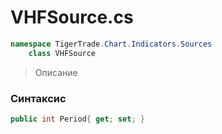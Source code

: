 
# VHFSource.cs
```csharp
namespace TigerTrade.Chart.Indicators.Sources  
    class VHFSource
```

> Описание

### Синтаксис
```csharp
public int Period{ get; set; }
```

